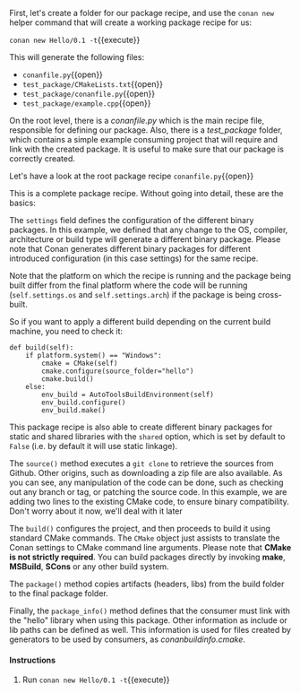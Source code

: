 First, let's create a folder for our package recipe, and use the `conan new` helper command that
will create a working package recipe for us:

`conan new Hello/0.1 -t`{{execute}}

This will generate the following files:

* `conanfile.py`{{open}}
* `test_package/CMakeLists.txt`{{open}}
* `test_package/conanfile.py`{{open}}
* `test_package/example.cpp`{{open}}

On the root level, there is a *conanfile.py* which is the main recipe file, responsible for
defining our package. Also, there is a *test_package* folder, which contains a simple example
consuming project that will require and link with the created package. It is useful to make sure
that our package is correctly created.

Let's have a look at the root package recipe `conanfile.py`{{open}}

This is a complete package recipe. Without going into detail, these are the basics:

The `settings` field defines the configuration of the different binary packages. In
this example, we defined that any change to the OS, compiler, architecture or build type will
generate a different binary package. Please note that Conan generates different binary packages for
different introduced configuration (in this case settings) for the same recipe.

Note that the platform on which the recipe is running and the package being built differ from
the final platform where the code will be running (``self.settings.os`` and ``self.settings.arch``) if
the package is being cross-built.

So if you want to apply a different build depending on the current build machine, you need to check it:

```
def build(self):
    if platform.system() == "Windows":
        cmake = CMake(self)
        cmake.configure(source_folder="hello")
        cmake.build()
    else:
        env_build = AutoToolsBuildEnvironment(self)
        env_build.configure()
        env_build.make()
```

This package recipe is also able to create different binary packages for static and shared
libraries with the ``shared`` option, which is set by default to ``False`` (i.e. by default it will use
static linkage).

The ``source()`` method executes a `git clone` to retrieve the sources from Github. Other
origins, such as downloading a zip file are also available. As you can see, any manipulation of the
code can be done, such as checking out any branch or tag, or patching the source code. In this example,
we are adding two lines to the existing CMake code, to ensure binary compatibility. Don't worry
about it now, we'll deal with it later

The ``build()`` configures the project, and then proceeds to build it using standard CMake commands. The
``CMake`` object just assists to translate the Conan settings to CMake command line
arguments. Please note that **CMake is not strictly required**. You can build packages directly
by invoking **make**, **MSBuild**, **SCons** or any other build system.

The ``package()`` method copies artifacts (headers, libs) from the build folder to the final
package folder.

Finally, the ``package_info()`` method defines that the consumer must link with the "hello" library
when using this package. Other information as include or lib paths can be defined as well. This
information is used for files created by generators to be used by consumers, as
*conanbuildinfo.cmake*.

#### Instructions

1. Run `conan new Hello/0.1 -t`{{execute}}